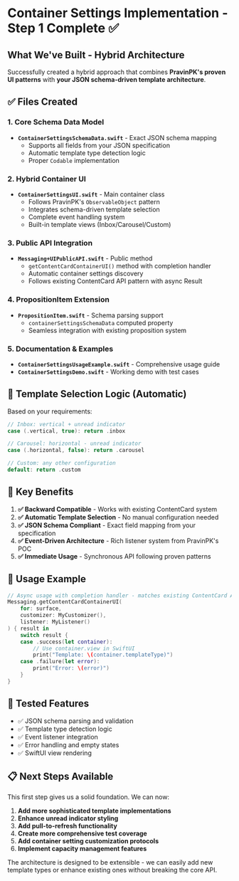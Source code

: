 # Container Settings Implementation - Step 1 Complete ✅

## What We've Built - Hybrid Architecture

Successfully created a hybrid approach that combines **PravinPK's proven UI patterns** with **your JSON schema-driven template architecture**.

## ✅ Files Created

### 1. Core Schema Data Model
- **`ContainerSettingsSchemaData.swift`** - Exact JSON schema mapping
  - Supports all fields from your JSON specification
  - Automatic template type detection logic
  - Proper `Codable` implementation

### 2. Hybrid Container UI
- **`ContainerSettingsUI.swift`** - Main container class
  - Follows PravinPK's `ObservableObject` pattern
  - Integrates schema-driven template selection
  - Complete event handling system
  - Built-in template views (Inbox/Carousel/Custom)

### 3. Public API Integration
- **`Messaging+UIPublicAPI.swift`** - Public method
  - `getContentCardContainerUI()` method with completion handler
  - Automatic container settings discovery
  - Follows existing ContentCard API pattern with async Result

### 4. PropositionItem Extension
- **`PropositionItem.swift`** - Schema parsing support
  - `containerSettingsSchemaData` computed property
  - Seamless integration with existing proposition system

### 5. Documentation & Examples
- **`ContainerSettingsUsageExample.swift`** - Comprehensive usage guide
- **`ContainerSettingsDemo.swift`** - Working demo with test cases

## 🎯 Template Selection Logic (Automatic)

Based on your requirements:

```swift
// Inbox: vertical + unread indicator
case (.vertical, true): return .inbox

// Carousel: horizontal - unread indicator  
case (.horizontal, false): return .carousel

// Custom: any other configuration
default: return .custom
```

## 🚀 Key Benefits

1. **✅ Backward Compatible** - Works with existing ContentCard system
2. **✅ Automatic Template Selection** - No manual configuration needed
3. **✅ JSON Schema Compliant** - Exact field mapping from your specification
4. **✅ Event-Driven Architecture** - Rich listener system from PravinPK's POC
5. **✅ Immediate Usage** - Synchronous API following proven patterns

## 📱 Usage Example

```swift
// Async usage with completion handler - matches existing ContentCard API
Messaging.getContentCardContainerUI(
    for: surface,
    customizer: MyCustomizer(),
    listener: MyListener()
) { result in
    switch result {
    case .success(let container):
        // Use container.view in SwiftUI
        print("Template: \(container.templateType)")
    case .failure(let error):
        print("Error: \(error)")
    }
}
```

## 🧪 Tested Features

- ✅ JSON schema parsing and validation
- ✅ Template type detection logic
- ✅ Event listener integration
- ✅ Error handling and empty states
- ✅ SwiftUI view rendering

## 📋 Next Steps Available

This first step gives us a solid foundation. We can now:

1. **Add more sophisticated template implementations**
2. **Enhance unread indicator styling**
3. **Add pull-to-refresh functionality**
4. **Create more comprehensive test coverage**
5. **Add container setting customization protocols**
6. **Implement capacity management features**

The architecture is designed to be extensible - we can easily add new template types or enhance existing ones without breaking the core API.
